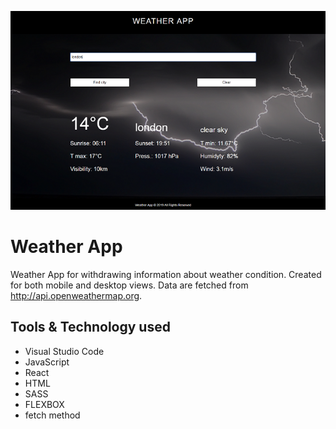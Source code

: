 ![Weather App](src/img/git-main.png)
# Weather App

Weather App for withdrawing information about weather condition. Created for both mobile and desktop views. Data are fetched from http://api.openweathermap.org. 

## Tools & Technology used

- Visual Studio Code
- JavaScript
- React
- HTML 
- SASS
- FLEXBOX
- fetch method
